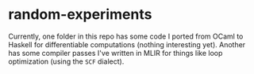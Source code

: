 # random-experiments
Currently, one folder in this repo has some code I ported from OCaml to Haskell for differentiable computations (nothing interesting yet). Another has some compiler passes I've written in MLIR for things like loop optimization (using the `SCF` dialect). 